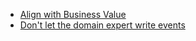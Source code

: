 * [Align with Business Value](./align-with-business-value.md)
* [Don't let the domain expert write events](./dont-let-the-domain-expert-write-events.md)